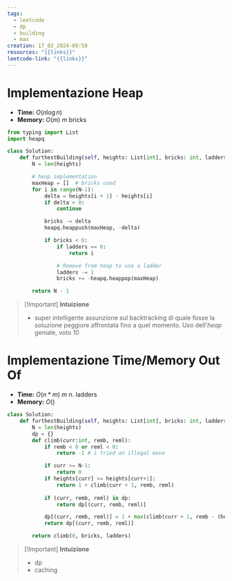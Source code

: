 ```yaml
---
tags:
  - leetcode
  - dp
  - building
  - max
creation: 17_02_2024-09:58
resources: "{{links}}"
leetcode-link: "{{links}}"
---
```

# Implementazione Heap

- **Time:** $O(n\log n)$
- **Memory:** $O(m)$ m bricks

```python
from typing import List
import heapq

class Solution:
    def furthestBuilding(self, heights: List[int], bricks: int, ladders: int) -> int:
        N = len(heights)

        # heap implementation
        maxHeap = []  # bricks used
        for i in range(N-1):
            delta = heights[i + 1] - heights[i]
            if delta < 0:
                continue

            bricks -= delta
            heapq.heappush(maxHeap, -delta)

            if bricks < 0:
                if ladders == 0:
                    return i

                # Remove from heap to use a ladder
                ladders -= 1
                bricks += -heapq.heappop(maxHeap)

        return N - 1

```

>[!Important] **Intuizione**
> - super intelligente assunzione sul backtracking di quale fosse la soluzione peggiore affrontata fino a quel momento. Uso dell'*heap* geniale, voto 10


# Implementazione Time/Memory Out Of

- **Time:** $O(n*m)$ $m$ n. ladders
- **Memory:** $O()$

```python
class Solution:
    def furthestBuilding(self, heights: List[int], bricks: int, ladders: int) -> int:
        N = len(heights)
        dp = {}
        def climb(curr:int, remb, reml):
            if remb < 0 or reml < 0:
                return -1 # i tried an illegal move

            if curr >= N-1:
                return 0
            if heights[curr] >= heights[curr+1]:
                return 1 + climb(curr + 1, remb, reml)
            
            if (curr, remb, reml) in dp:
                return dp[(curr, remb, reml)]

            dp[(curr, remb, reml)] = 1 + max(climb(curr + 1, remb - (heights[curr+1] - heights[curr]), reml), climb(curr+1, remb, reml-1))
            return dp[(curr, remb, reml)]

        return climb(0, bricks, ladders)
```

>[!Important] **Intuizione**
> - dp
> - caching
